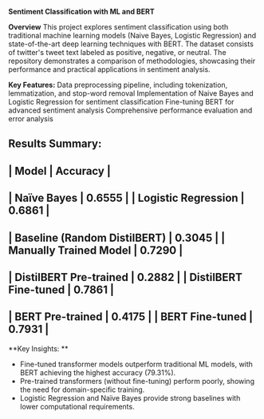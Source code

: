 **Sentiment Classification with ML and BERT**

**Overview**
This project explores sentiment classification using both traditional machine learning models (Naive Bayes, Logistic Regression) and state-of-the-art deep learning techniques with BERT. The dataset consists of twitter's tweet text labeled as positive, negative, or neutral. The repository demonstrates a comparison of methodologies, showcasing their performance and practical applications in sentiment analysis.

**Key Features:**
Data preprocessing pipeline, including tokenization, lemmatization, and stop-word removal
Implementation of Naive Bayes and Logistic Regression for sentiment classification
Fine-tuning BERT for advanced sentiment analysis
Comprehensive performance evaluation and error analysis

**Results Summary:**
--------------------------------------------
| Model                        | Accuracy  |
--------------------------------------------
| Naïve Bayes                  | 0.6555    |
| Logistic Regression           | 0.6861    |
--------------------------------------------
| Baseline (Random DistilBERT)  | 0.3045    |
| Manually Trained Model        | 0.7290    |
--------------------------------------------
| DistilBERT Pre-trained        | 0.2882    |
| DistilBERT Fine-tuned         | 0.7861    |
--------------------------------------------
| BERT Pre-trained              | 0.4175    |
| BERT Fine-tuned               | 0.7931    |
--------------------------------------------

**Key Insights:
**
- Fine-tuned transformer models outperform traditional ML models, with BERT achieving the highest accuracy (79.31%).
- Pre-trained transformers (without fine-tuning) perform poorly, showing the need for domain-specific training.
- Logistic Regression and Naïve Bayes provide strong baselines with lower computational requirements.
